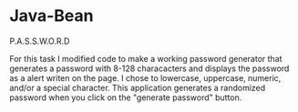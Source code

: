 # Java-Bean
P.A.S.S.W.O.R.D

For this task I modified code to make a working password generator that generates a password with 8-128 characacters and displays the password as a alert writen on the page. I chose to lowercase, uppercase, numeric, and/or a special character. 
This application generates a randomized password when you click on the "generate password" button. 




